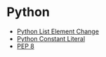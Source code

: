 # Python

- [Python List Element Change](/contents/2023-08/2023-08-23.md)
- [Python Constant Literal](/contents/2023-08/2023-08-28.md)
- [PEP 8](/contents/2023-08/2023-08-29.md)
